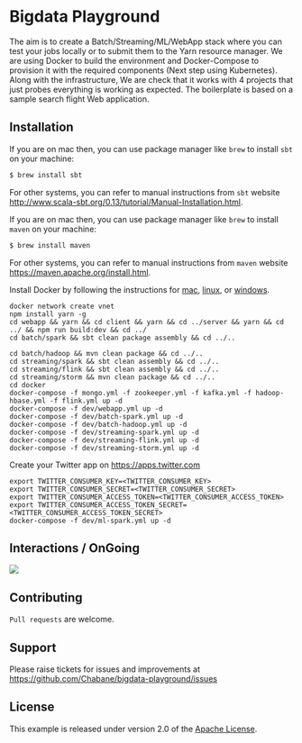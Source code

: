 # Bigdata Playground

The aim is to create a Batch/Streaming/ML/WebApp stack where you can test your jobs locally or to submit them to the Yarn resource manager. We are using Docker to build the environment and Docker-Compose to provision it with the required components (Next step using Kubernetes). Along with the infrastructure, We are check that it works with 4 projects that just probes everything is working as expected. The boilerplate is based on a sample search flight Web application.

## Installation
If you are on mac then, you can use package manager like `brew` to install `sbt` on your machine:

```bash
$ brew install sbt
```

For other systems, you can refer to manual instructions from `sbt` website http://www.scala-sbt.org/0.13/tutorial/Manual-Installation.html. 

If you are on mac then, you can use package manager like `brew` to install `maven` on your machine:
```bash
$ brew install maven
```
For other systems, you can refer to manual instructions from `maven` website https://maven.apache.org/install.html. 

Install Docker by following the instructions for <a href='https://docs.docker.com/mac/step_one/'>mac</a>, <a href='https://docs.docker.com/linux/step_one/'>linux</a>, or <a href='https://docs.docker.com/windows/step_one/'>windows</a>.

```
docker network create vnet
npm install yarn -g
cd webapp && yarn && cd client && yarn && cd ../server && yarn && cd ../ && npm run build:dev && cd ../
cd batch/spark && sbt clean package assembly && cd ../..

cd batch/hadoop && mvn clean package && cd ../..
cd streaming/spark && sbt clean assembly && cd ../..
cd streaming/flink && sbt clean assembly && cd ../..
cd streaming/storm && mvn clean package && cd ../..
cd docker
docker-compose -f mongo.yml -f zookeeper.yml -f kafka.yml -f hadoop-hbase.yml -f flink.yml up -d
docker-compose -f dev/webapp.yml up -d
docker-compose -f dev/batch-spark.yml up -d
docker-compose -f dev/batch-hadoop.yml up -d
docker-compose -f dev/streaming-spark.yml up -d
docker-compose -f dev/streaming-flink.yml up -d
docker-compose -f dev/streaming-storm.yml up -d
```
Create your Twitter app on https://apps.twitter.com
```
export TWITTER_CONSUMER_KEY=<TWITTER_CONSUMER_KEY>
export TWITTER_CONSUMER_SECRET=<TWITTER_CONSUMER_SECRET>
export TWITTER_CONSUMER_ACCESS_TOKEN=<TWITTER_CONSUMER_ACCESS_TOKEN>
export TWITTER_CONSUMER_ACCESS_TOKEN_SECRET=<TWITTER_CONSUMER_ACCESS_TOKEN_SECRET>
docker-compose -f dev/ml-spark.yml up -d
```

## Interactions / OnGoing
<img src='https://image.ibb.co/eOuL5H/search_flight_simple_v4.png'/>

## Contributing
`Pull requests` are welcome.

## Support
Please raise tickets for issues and improvements at https://github.com/Chabane/bigdata-playground/issues

## License
This example is released under version 2.0 of the [Apache License](LICENSE).

